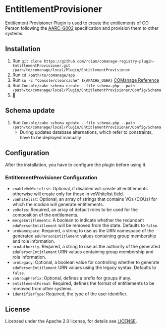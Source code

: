 # EntitlementProvisioner

Entitlement Provisioner Plugin is used to create the entitlements of CO Person following the [AARC-G002](https://aarc-community.org/guidelines/aarc-g002/) specification and provision them to other systems.

## Installation

1. Run `git clone https://github.com/rciam/comanage-registry-plugin-EntitlementProvisioner.git /path/to/comanage/local/Plugin/EntitlementProvisioner`
2. Run `cd /path/to/comanage/app`
3. Run `su -c "Console/clearcache" ${APACHE_USER}` [COManage Reference](https://spaces.at.internet2.edu/display/COmanage/Installing+and+Enabling+Registry+Plugins)
4. Run `Console/cake schema create --file schema.php --path /path/to/comanage/local/Plugin/EntitlementProvisioner/Config/Schema`
5. 🍺

## Schema update

1. Run `Console/cake schema update --file schema.php --path /path/to/comanage/local/Plugin/EntitlementProvisioner/Config/Schema`
   - During updates database alternations, which refer to constraints, have to be deployed manually

## Configuration

After the installation, you have to configure the plugin before using it.

### EntitlementProvisioner Configuration

  * `enableVoWhitelist`: Optional, if disabled will create all entitlements otherwise will create only for those in voWhitelist field.
  * `voWhitelist`: Optional, an array of strings that contains VOs (COUs) for which the module will generate entitlements.
  * `voRoles`: Required, an array of default roles to be used for the composition of the entitlements.
  * `mergeEntitlements`: A boolean to indicate whether the redundant `eduPersonEntitlement` will be removed from the state. Defaults to `false`.
  * `urnNamespace`: Required, a string to use as the URN namespace of the generated `eduPersonEntitlement` values containing group membership and role information.
  * `urnAuthority`: Required, a string to use as the authority of the generated `eduPersonEntitlement` URN values containing group membership and role information.
  * `urnLegacy`: Optional, a boolean value for controlling whether to generate `eduPersonEntitlement` URN values using the legacy syntax. Defaults to `false`.
  * `voGroupPrefix`: Optional, defines a prefix for groups if any.
  * `entitlementFormat`: Required, defines the format of entitlements to be removed from other systems.
  * `identifierType`: Required, the type of the user identifier.




## License

Licensed under the Apache 2.0 license, for details see [LICENSE](https://github.com/rciam/comanage-registry-plugin-EntitlementProvisioner/blob/master/LICENSE).
